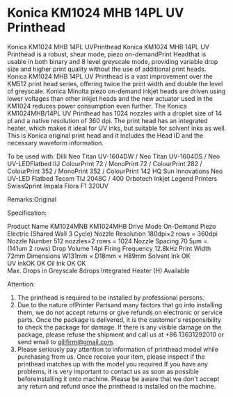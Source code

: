 # Konica KM1024 MHB 14PL UV Printhead

Konica KM1024 MHB 14PL UVPrinthead
Konica KM1024 MHB 14PL UV Printhead is a robust, shear mode, piezo on-demandPrint Headthat is usable in both binary and 8 level greyscale mode, providing variable drop size and higher print quality without the use of additional print heads. Konica KM1024 MHB 14PL UV Printhead is a vast improvement over the KM512 print head series, offering twice the print width and double the level of greyscale. Konica Minolta piezo on-demand inkjet heads are driven using lower voltages than other inkjet heads and the new actuator used in the KM1024 reduces power consumption even further. The Konica KM1024MHB/14PL UV Printhead has 1024 nozzles with a droplet size of 14 pl and a native resolution of 360 dpi. The print head has an integrated heater, which makes it ideal for UV inks, but suitable for solvent inks as well. This is Konica original print head and it includes the Head ID and the necessary waveform information.

To be used with:
Dilli Neo Titan UV-1604DW / Neo Titan UV-1604DS / Neo UV-LEDFlatbed
IIJ ColourPrint 72 / MonoPrint 72 / ColourPrint 282 / ColourPrint 352 / MonoPrint 352 / ColourPrint 142 HQ
Sun Innovations Neo UV-LED Flatbed
Tecom TIJ 2048C / 400
Orbotech Inkjet Legend Printers
SwissQprint Impala
Flora F1 320UV

Remarks:Original

Specification:

Product Name	KM1024MNB	KM1024MHB
Drive Mode	On-Demand Piezo Electric (Shared Wall 3 Cycle)
Nozzle Resolution	180dpi×2 rows = 360dpi
Nozzle Number	512 nozzles×2 rows = 1024
Nozzle Spacing	70.5μm =(141um 2 rows)
Drop Volume	14pl
Firing Frequency	12.8kHz
Print Width	72mm
Dimensions	W131mm × D18mm × H89mm
Solvent Ink	OK	
UV inkOK		OK
Oil Ink OK	OK	
Max. Drops in Greyscale	8drops
Integrated Heater (H)		Available


Attention:
1. The printhead is required to be installed by professional persons.
2. Due to the nature ofPrinter Partsand many factors that go into installing them, we do not accept returns or give refunds on electronic or service parts. Once the package is delivered, it is the customer's responsibility to check the package for damage. If there is any visible damage on the package, please refuse the shipment and call us at +86 13631292010 or send email to qilifirm@gmail.com.
3. Please seriously pay attention to information of printhead model while purchasing from us. Once receive your item, please inspect if the printhead matches up with the model you required.If you have any problems, it is very important to contact us as soon as possible beforeinstalling it onto machine. Please be aware that we don't accept any return and refund once the printhead is installed on the machine.
